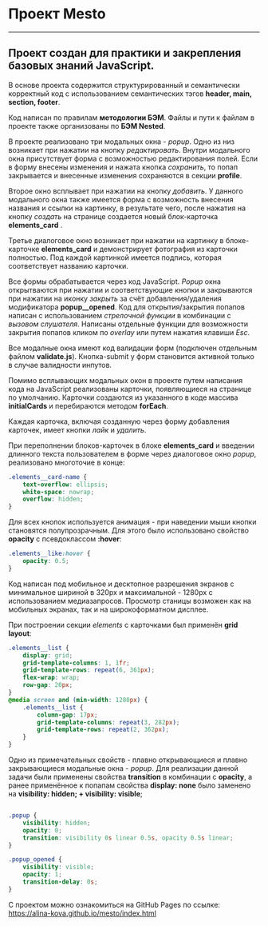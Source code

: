 # Проект Mesto
------------------------------------------------------------
## Проект создан для практики и закрепления базовых знаний JavaScript.
 
 В основе проекта содержится структурированный и семантически корректный код с использованием семантических тэгов **header, main, section, footer**.

 Код написан по правилам **методологии БЭМ**. Файлы и пути к файлам в проекте также организованы по **БЭМ Nested**.

 В проекте реализовано три модальных окна - *popup*. Одно из низ возникает при нажатии на кнопку *редактировать*.  Внутри модального окна присутствует форма с возможностью редактирования полей. Если в форму внесены изменения и нажата кнопка *сохранить*, то попап закрывается и внесенные изменения сохраняются в секции **profile**. 
 
 Второе окно всплывает при нажатии на кнопку *добавить*. У данного модального окна также имеется форма с возможность внесения названия и ссылки на картинку, в результате чего, после нажатия на кнопку *создать* на странице создается новый блок-карточка **elements_card** .
 
 Третье диалоговое окно возникает при нажатии на картинку в блоке-карточке **elements_card**  и демонстрирует фотография из карточки полностью. Под каждой картинкой имеется подпись, которая соответствует названию карточки. 
 
 Все формы обрабатывается через код JavaScript. *Popup* окна открытваются при нажатии и соответствующие кнопки и закрываются при нажатии на иконку *закрыть* за счёт добавления/удаления модификатора **popup__opened**. Код для открытия/закрытия попапов написан с использованием *стрелочной функции* в комбинации с *вызовом слушателя*. Написаны отдельные функции для возможности закрытия попапов кликом по *overlay* или путем нажатия клавиши *Esc*.
 
 Все модалные окна имеют код валидации форм (подключен отдельным файлом **validate.js**). Кнопка-submit у форм становится активной только в случае валидности инпутов.
 
 Помимо всплывающих модальных окон в проекте путем написания кода на JavaScript реализованы карточки, появляющиеся на странице по умолчанию. Карточки создаются из указанного в коде массива **initialCards** и перебираются методом **forEach**. 
 
 Каждая карточка, включая созданную через форму добавления карточек, имеет кнопки *лайк* и *удалить*.
 
 
 При переполнении блоков-карточек в блоке **elements_card** и введении длинного текста пользователем в форме через диалоговое окно *popup*, реализовано многоточие в конце:

```css
.elements__card-name {
    text-overflow: ellipsis;
    white-space: nowrap;
    overflow: hidden;
}
```  


Для всех кнопок используется анимация - при наведении мыши кнопки становятся полупрозрачным. Для этого было использовано  свойство **opacity** c псевдоклассом **:hover**: 

```css
.elements__like:hover {
    opacity: 0.5;
}
``` 

Код написан под мобильное и десктопное разрешения экранов с минимальное шириной в 320px и максимальной - 1280px с использованием медиазапросов. Просмотр станицы возможен как на мобильных экранах, так и на широкоформатном дисплее. 

При построении секции *elements* c карточками был применён **grid layout**:

```css
.elements__list {
    display: grid;
    grid-template-columns: 1, 1fr;
    grid-template-rows: repeat(6, 361px);
    flex-wrap: wrap;
    row-gap: 20px;
}
@media screen and (min-width: 1280px) {
    .elements__list {
        column-gap: 17px;
        grid-template-columns: repeat(3, 282px);
        grid-template-rows: repeat(2, 362px);
    }
}
``` 

Одно из примечательных свойств - плавно открывающиеся и плавно закрывающиеся модальные окна - *popup*.
Для реализации данной задачи были применены свойства  **transition** в комбинации с  **opacity**, а ранее применённое к попапам свойства  **display: none** было заменено на  **visibility: hidden; + visibility: visible**;


```css

.popup {
    visibility: hidden;
    opacity: 0;
    transition: visibility 0s linear 0.5s, opacity 0.5s linear;
}

.popup_opened {
    visibility: visible;
    opacity: 1;
    transition-delay: 0s;
}
``` 

С проектом можно ознакомиться на GitHub Pages по ссылке: https://alina-kova.github.io/mesto/index.html
